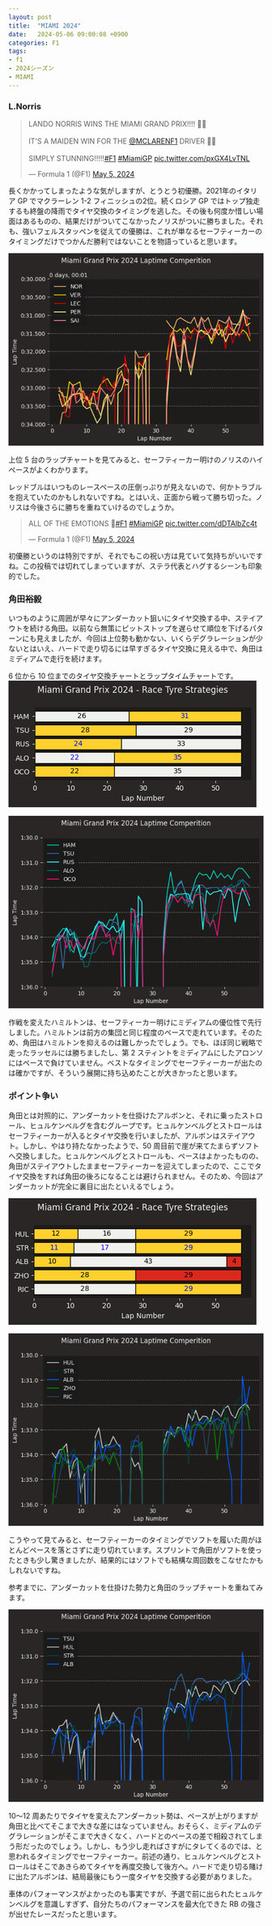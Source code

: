 ```yaml
---
layout: post
title:  "MIAMI 2024"
date:   2024-05-06 09:00:08 +0900
categories: F1
tags:
- f1
- 2024シーズン
- MIAMI
---
```

### L.Norris

<blockquote class="twitter-tweet"><p lang="en" dir="ltr">LANDO NORRIS WINS THE MIAMI GRAND PRIX!!!! 🧡🌴<br><br>IT&#39;S A MAIDEN WIN FOR THE <a href="https://twitter.com/McLarenF1?ref_src=twsrc%5Etfw">@MCLARENF1</a> DRIVER 🏁😱<br><br>SIMPLY STUNNING!!!!!<a href="https://twitter.com/hashtag/F1?src=hash&amp;ref_src=twsrc%5Etfw">#F1</a> <a href="https://twitter.com/hashtag/MiamiGP?src=hash&amp;ref_src=twsrc%5Etfw">#MiamiGP</a> <a href="https://t.co/pxGX4LvTNL">pic.twitter.com/pxGX4LvTNL</a></p>&mdash; Formula 1 (@F1) <a href="https://twitter.com/F1/status/1787234389186769144?ref_src=twsrc%5Etfw">May 5, 2024</a></blockquote> <script async src="https://platform.twitter.com/widgets.js" charset="utf-8"></script>

長くかかってしまったような気がしますが、とうとう初優勝。2021年のイタリア GP でマクラーレン 1-2 フィニッシュの2位。続くロシア GP ではトップ独走するも終盤の降雨でタイヤ交換のタイミングを逃した。その後も何度か惜しい場面はあるものの、結果だけがついてこなかったノリスがついに勝ちました。それも、強いフェルスタッペンを従えての優勝は、これが単なるセーフティーカーのタイミングだけでつかんだ勝利ではないことを物語っていると思います。

![chart-1][img02]

上位 5 台のラップチャートを見てみると、セーフティーカー明けのノリスのハイペースがよくわかります。

レッドブルはいつものレースペースの圧倒っぷりが見えないので、何かトラブルを抱えていたのかもしれないですね。とはいえ、正面から戦って勝ち切った。ノリスは今後さらに勝ちを重ねていけるのでしょうか。


<blockquote class="twitter-tweet"><p lang="en" dir="ltr">ALL OF THE EMOTIONS 🥹<a href="https://twitter.com/hashtag/F1?src=hash&amp;ref_src=twsrc%5Etfw">#F1</a> <a href="https://twitter.com/hashtag/MiamiGP?src=hash&amp;ref_src=twsrc%5Etfw">#MiamiGP</a> <a href="https://t.co/dDTAlbZc4t">pic.twitter.com/dDTAlbZc4t</a></p>&mdash; Formula 1 (@F1) <a href="https://twitter.com/F1/status/1787242415247577209?ref_src=twsrc%5Etfw">May 5, 2024</a></blockquote> <script async src="https://platform.twitter.com/widgets.js" charset="utf-8"></script>


初優勝というのは特別ですが、それでもこの祝い方は見ていて気持ちがいいですね。この投稿では切れてしまっていますが、ステラ代表とハグするシーンも印象的でした。


### 角田裕毅

いつものように周囲が早々にアンダーカット狙いにタイヤ交換する中、ステイアウトを続ける角田。以前なら無策にピットストップを遅らせて順位を下げるパターンにも見えましたが、今回は上位勢も動かない、いくらデグラレーションが少ないとはいえ、ハードで走り切るには早すぎるタイヤ交換に見える中で、角田はミディアムで走行を続けます。

6 位から 10 位までのタイヤ交換チャートとラップタイムチャートです。
![tyre-2][img11]

![chart-2][img12]

作戦を変えたハミルトンは、セーフティーカー明けにミディアムの優位性で先行しました。ハミルトンは前方の集団と同じ程度のペースで走れています。そのため、角田はハミルトンを抑えるのは難しかったでしょう。でも、ほぼ同じ戦略で走ったラッセルには勝ちましたし、第 2 スティントをミディアムにしたアロンソにはペースで負けていません。ベストなタイミングでセーフティーカーが出たのは確かですが、そういう展開に持ち込めたことが大きかったと思います。


### ポイント争い
角田とは対照的に、アンダーカットを仕掛けたアルボンと、それに乗ったストロール、ヒュルケンベルグを含むグループです。ヒュルケンベルグとストロールはセーフティーカーが入るとタイヤ交換を行いましたが、アルボンはステイアウト。しかし、やはり持たなかったようで、50 周目前で崖が来てたまらずソフトへ交換しました。ヒュルケンベルグとストロールも、ペースはよかったものの、角田がステイアウトしたままセーフティーカーを迎えてしまったので、ここでタイヤ交換をすれば角田の後ろになることは避けられません。そのため、今回はアンダーカットが完全に裏目に出たといえるでしょう。

![tyre-3][img21]

![chart-3][img22]

こうやって見てみると、セーフティーカーのタイミングでソフトを履いた周がほとんどペースを落とさずに走り切れています。スプリントで角田がソフトを使ったときも少し驚きましたが、結果的にはソフトでも結構な周回数をこなせたかもしれないですね。


参考までに、アンダーカットを仕掛けた勢力と角田のラップチャートを重ねてみます。

![chart-3a][img23]

10～12 周あたりでタイヤを変えたアンダーカット勢は、ペースが上がりますが角田と比べてそこまで大きな差にはなっていません。おそらく、ミディアムのデグラレーションがそこまで大きくなく、ハードとのペースの差で相殺されてしまう形だったのでしょう。しかし、もう少し走ればさすがにタレてくるのでは、と思われるタイミングでセーフティーカー。前述の通り、ヒュルケンベルグとストロールはそこであきらめてタイヤを再度交換して後方へ。ハードで走り切る賭けに出たアルボンは、結局最後にもう一度タイヤを交換する必要がありました。

車体のパフォーマンスがよかったのも事実ですが、予選で前に出られたヒュルケンベルグを意識しすぎず、自分たちのパフォーマンスを最大化できた RB の強さが出せたレースだったと思います。


[StrategyGuide]:https://www.formula1.com/en/latest/article/strategy-guide-what-are-the-possible-race-strategies-for-the-2024-chinese.7JAg6VQjbfaCZpxjAIl8lU

[img02]:/assets/images/2024/05/ss-20240506-02.png
[img11]:/assets/images/2024/05/ss-20240506-11.png
[img12]:/assets/images/2024/05/ss-20240506-12.png
[img21]:/assets/images/2024/05/ss-20240506-21.png
[img22]:/assets/images/2024/05/ss-20240506-22.png
[img23]:/assets/images/2024/05/ss-20240506-23.png
